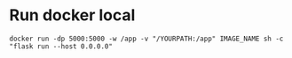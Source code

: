 # Run docker local

```
docker run -dp 5000:5000 -w /app -v "/YOURPATH:/app" IMAGE_NAME sh -c "flask run --host 0.0.0.0"
```